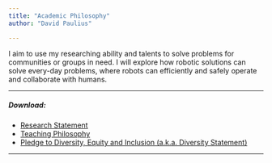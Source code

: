 ```yaml
---
title: "Academic Philosophy"
author: "David Paulius"

---
```


I aim to use my researching ability and talents to solve problems for communities or groups in need. I will explore how robotic solutions can solve every-day problems, where robots can efficiently and safely operate and collaborate with humans.

---
##### Download:

+ [Research Statement](https://drive.google.com/file/d/1v4jOhsdGRMVCd8P3W3H1VEdetaVFLDJf/view?usp=drive_link)
+ [Teaching Philosophy](https://drive.google.com/file/d/1FVAbXKFaAIYnpZmS_uHiFTjPfy4DtFtT/view?usp=drive_link)
+ [Pledge to Diversity, Equity and Inclusion (a.k.a. Diversity Statement)](https://drive.google.com/file/d/1LvxiPmWYA3EoZ0r1W_ch7Rpggq7C14Zs/view?usp=drive_link)

---
